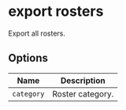# export rosters

Export all rosters.

## Options

| Name       | Description      |
| ---------- | ---------------- |
| `category` | Roster category. |
